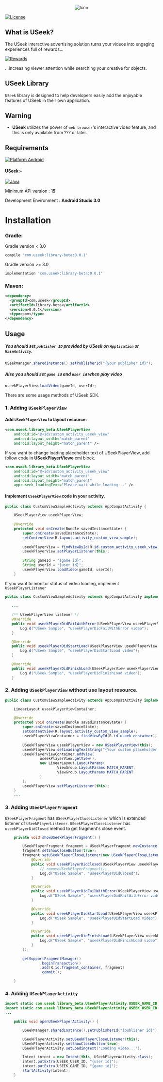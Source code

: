 <p align="center">
<img src="https://static1.squarespace.com/static/592df079893fc0e042b0e585/t/592df28c3e00be8e7a34d733/1498102982326/?format=1500w" alt="Icon"/>
</p>

[![License](https://img.shields.io/cocoapods/l/USeek.svg?style=flat)](http://cocoapods.org/pods/USeek)

## What is USeek?

The USeek interactive advertising solution turns your videos into engaging experiences full of rewards...

[![Rewards](https://static1.squarespace.com/static/592df079893fc0e042b0e585/t/59496cddbe6594e7cda66c6a/1497984245701/?format=1500w)](https://www.landing.useek.com/)

...Increasing viewer attention while searching your creative for objects.

## USeek Library

`USeek` library is designed to help developers easily add the enjoyable features of USeek in their own application.

## Warning

- **USeek** utilizes the power of `web browser`'s interactive video feature, and this is only available from ??? or later. 

## Requirements

[![Platform Android](https://img.shields.io/badge/Platform-Android-blue.svg?style=fla)]()

#### USeek:-
[![Java](https://img.shields.io/badge/Language-Java-blue.svg?style=flat)](https://java.com/en/)

Minimum API version : **15**

Development Environment : **Android Studio 3.0**

Installation
==========================

### Gradle:
Gradle version < 3.0
```groovy
compile 'com.useek:library-beta:0.0.1'
```

Gradle version >= 3.0
```groovy
implementation 'com.useek:library-beta:0.0.1'
```
### Maven:
```xml
<dependency>
  <groupId>com.useek</groupId>
  <artifactId>library-beta</artifactId>
  <version>0.0.1</version>
  <type>pom</type>
</dependency>
```

Usage
--------
##### You should set ```publisher ID``` provided by USeek on ```Application``` or ```MainActivity```.
```java
USeekManager.sharedInstance().setPublisherId("{your publisher id}");
```
##### Also you should set ```game id``` and ```user id``` when play video
```java
useekPlayerView.loadVideo(gameId, userId);
```

There are some usage methods of USeek SDK.

### 1. Adding ```USeekPlayerView```
#### Add ```USeekPlayerView``` to layout resource:
```xml
<com.useek.library_beta.USeekPlayerView
    android:id="@+id/custom_activity_useek_view"
    android:layout_width="match_parent"
    android:layout_height="match_parent" />
```
If you want to change loading placeholder text of USeekPlayerView, add follow code in **USeekPlayerViewe** xml block.
```xml
<com.useek.library_beta.USeekPlayerView
    android:id="@+id/custom_activity_useek_view"
    android:layout_width="match_parent"
    android:layout_height="match_parent"
    app:useek_loadingText="Please wait while loading..." />
```
#### Implement ```USeekPlayerView``` code in your activity.
```java
public class CustomViewSampleActivity extends AppCompatActivity {

    USeekPlayerView useekPlayerView;
    
    @Override
    protected void onCreate(Bundle savedInstanceState) {
        super.onCreate(savedInstanceState);
        setContentView(R.layout.activity_custom_view_sample);
        
        useekPlayerView = findViewById(R.id.custom_activity_useek_view);
        useekPlayerView.setPlayerListener(this);
        
        String gameId = "{game id}";
        String userId = "{user id}";
        useekPlayerView.loadVideo(gameId, userId);
    }
 ```
 
 If you want to monitor status of video loading, implement ```USeekPlayerListener```
 ```java
 public class CustomViewSampleActivity extends AppCompatActivity implements USeekPlayerListener {
    
    ...
    
    /** USeekPlayerView listener */
    @Override
    public void useekPlayerDidFailWithError(USeekPlayerView useekPlayerView, WebResourceError error) {
        Log.d("USeek Sample", "useekPlayerDidFailWithError video");
    }

    @Override
    public void useekPlayerDidStartLoad(USeekPlayerView useekPlayerView) {
        Log.d("USeek Sample", "useekPlayerDidStartLoad video");
    }

    @Override
    public void useekPlayerDidFinishLoad(USeekPlayerView useekPlayerView) {
        Log.d("USeek Sample", "useekPlayerDidFinishLoad video");
    }

```
### 2. Adding ```USeekPlayerView``` without use layout resource.
```java
public class CustomViewSampleActivity extends AppCompatActivity implements USeekPlayerListener {

    LinearLayout useekPlayerViewContainer;

    @Override
    protected void onCreate(Bundle savedInstanceState) {
        super.onCreate(savedInstanceState);
        setContentView(R.layout.activity_custom_view_sample);
        useekPlayerViewContainer = findViewById(R.id.useek_container);
        
        USeekPlayerView useekPlayerView = new USeekPlayerView(this);
        useekPlayerView.setLoadingTextString("{Your custom placeholder string}");
        useekPlayerViewContainer.addView(
                useekPlayerView.getView(),
                new LinearLayout.LayoutParams(
                        ViewGroup.LayoutParams.MATCH_PARENT,
                        ViewGroup.LayoutParams.MATCH_PARENT
                )
        );
        useekPlayerView.setPlayerListener(this);
    }
    ...
```

### 3. Adding ```USeekPlayerFragment```

```USeekPlayerFragment``` has ```USeekPlayerCloseListener``` which is extended listener of ```USeekPlayerListener```.
```USeekPlayerCloseListener``` has ```useekPlayerDidClosed``` method to get fragment's close event.

```java
    private void showUSeekPlayerFragment() {

        USeekPlayerFragment fragment = USeekPlayerFragment.newInstance("{gameId}", "{userId}");
        fragment.setShowCloseButton(true);
        fragment.setUSeekPlayerCloseListener(new USeekPlayerCloseListener() {
            @Override
            public void useekPlayerDidClosed(USeekPlayerView useekPlayerView) {
                // removeUSeekPlayerFragment();
                Log.d("USeek Sample", "useekPlayerDidClosed");
            }

            @Override
            public void useekPlayerDidFailWithError(USeekPlayerView useekPlayerView, WebResourceError error) {
                Log.d("USeek Sample", "useekPlayerDidFailWithError video");
            }

            @Override
            public void useekPlayerDidStartLoad(USeekPlayerView useekPlayerView) {
                Log.d("USeek Sample", "useekPlayerDidStartLoad video");
            }

            @Override
            public void useekPlayerDidFinishLoad(USeekPlayerView useekPlayerView) {
                Log.d("USeek Sample", "useekPlayerDidFinishLoad video");
            }
        });
        
        getSupportFragmentManager()
                .beginTransaction()
                .add(R.id.fragment_container, fragment)
                .commit();

    }
```

### 4. Adding ```USeekPlayerActivity```

```java
import static com.useek.library_beta.USeekPlayerActivity.USEEK_GAME_ID;
import static com.useek.library_beta.USeekPlayerActivity.USEEK_USER_ID;
...

    public void openUSeekPlayerActivity() {

        USeekManager.sharedInstance().setPublisherId("{publisher id}");

        USeekPlayerActivity.setUSeekPlayerCloseListener(this);
        USeekPlayerActivity.setShowCloseButton(true);
        USeekPlayerActivity.setLoadingText("Loading video...");

        Intent intent = new Intent(this, USeekPlayerActivity.class);
        intent.putExtra(USEEK_USER_ID, "{user id}");
        intent.putExtra(USEEK_GAME_ID, "{game id}");
        startActivity(intent);
    }

```
